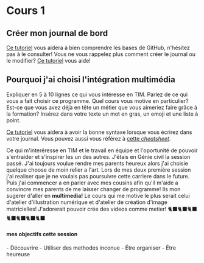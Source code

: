 # Cours 1
## Créer mon journal de bord
[Ce tutoriel](https://guides.github.com/activities/hello-world/) vous aidera à bien comprendre les bases de GitHub, n'hésitez pas à le consulter!
Vous ne vous rappelez plus comment créer le journal ou le modifier? [Ce tutoriel](https://youtu.be/lX3bpuLK_Sg) vous aide! 

## Pourquoi j'ai choisi l'intégration multimédia
Expliquer en 5 à 10 lignes ce qui vous intéresse en TIM. Parlez de ce qui vous a fait choisir ce programme. Quel cours vous motive en particulier? Est-ce que vous avez déjà en tête un métier que vous aimeriez faire grâce à la formation? Insérez dans votre texte un mot en gras, un emoji et une liste à point. 

[Ce tutoriel](https://guides.github.com/features/mastering-markdown/) vous aidera à avoir la bonne syntaxe lorsque vous écrirez dans votre journal. Vous pouvez aussi vous référez à [cette *cheatsheet*](https://github.com/tchapi/markdown-cheatsheet/blob/master/README.md). 

Ce qui m'interéresse en TIM et le travail en équipe et l'oportunité de pouvoir s'entraider et s'inspirer les un des autres. J'étais en Génie civil la session passé. J'ai toujours voulue rendre mes parents heureux alors j'ai choisie quelque choose de moin relier a l'art. Lors de mes deux première session j'ai realiser que je ne voulais pas poursuivre cette carriere dans le future. Puis j'ai commencer a en parler avec mes cousins afin qu'il m'aide a convincre mes parents de me laisser changer de programme! Ils mon sugerer d'aller en **multimedia!** Le cours qui me motive le plus serait celui d'atelier d'illustration numérique et d'atelier de création d'image matricielles! J'adorerait pouvoir crée des videos comme metier! 🐈‍⬛🐈‍⬛🐈‍⬛🐈‍⬛🐈‍⬛🐈‍⬛🐈‍⬛ 

#### mes objectifs cette session
\- Découvrire
\- Utiliser des methodes inconue
\- Étre organiser
\- Étre heureuse
